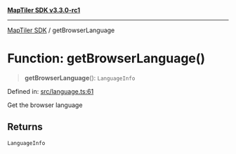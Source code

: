 [**MapTiler SDK v3.3.0-rc1**](../README.md)

***

[MapTiler SDK](../README.md) / getBrowserLanguage

# Function: getBrowserLanguage()

> **getBrowserLanguage**(): `LanguageInfo`

Defined in: [src/language.ts:61](https://github.com/maptiler/maptiler-sdk-js/blob/d9cb958ebf063ecde2f6f583eb172e5a83460e6a/src/language.ts#L61)

Get the browser language

## Returns

`LanguageInfo`
